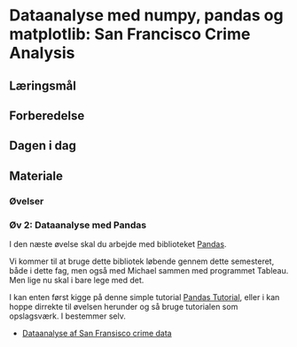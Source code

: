 # Dataanalyse med numpy, pandas og matplotlib: San Francisco Crime Analysis

## Læringsmål


## Forberedelse

## Dagen i dag

## Materiale

### Øvelser

### Øv 2: Dataanalyse med Pandas

I den næste øvelse skal du arbejde med biblioteket [Pandas](https://www.w3schools.com/python/pandas/default.asp). 

Vi kommer til at bruge dette bibliotek løbende gennem dette semesteret, både i dette fag,  men også med Michael sammen med programmet Tableau. Men lige nu skal i bare lege med det. 

I kan enten først kigge på denne simple tutorial [Pandas Tutorial](https://www.w3schools.com/python/pandas/default.asp), eller i kan  hoppe dirrekte til øvelsen herunder og så bruge tutorialen som opslagsværk. I bestemmer selv.

* [Dataanalyse af San Fransisco crime data](https://github.com/ITAKEA/kode_fra_undervisning_e24/tree/master/python3/Pandas_SF_Crime/exercise_pandas_sf.ipynb) 










